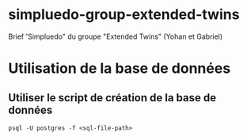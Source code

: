 # simpluedo-group-extended-twins
Brief 'Simpluedo" du groupe "Extended Twins" (Yohan et Gabriel)

# Utilisation de la base de données
## Utiliser le script de création de la base de données
```
psql -U postgres -f <sql-file-path>
```